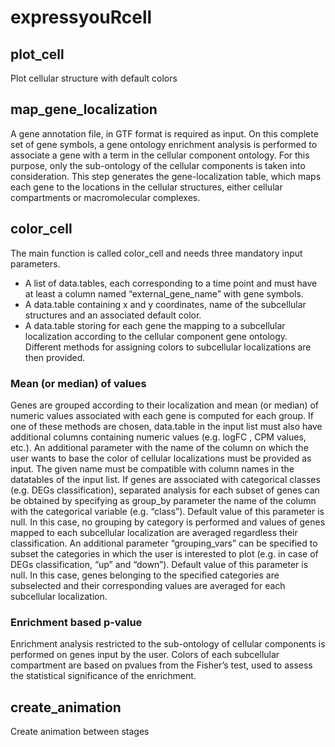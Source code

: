 # expressyouRcell

## plot_cell
Plot cellular structure with default colors

## map_gene_localization
A gene annotation file, in GTF format is required as input. On this complete set of gene symbols, a gene ontology enrichment analysis is performed to associate a gene with a term in the cellular component ontology. For this purpose, only the sub-ontology of the cellular components is taken into consideration. This step generates the gene-localization table, which maps each gene to the locations in the cellular structures, 
either cellular compartments or macromolecular complexes. 



## color_cell
The main function is called color_cell and needs three mandatory input parameters.
* A list of data.tables, each corresponding to a time point and must have at least a column named “external_gene_name” with gene symbols.
* A data.table containing x and y coordinates, name of the subcellular structures and an associated default color.
* A data.table storing for each gene the mapping to a subcellular localization according to the cellular component gene ontology. 
Different methods for assigning colors to subcellular localizations are then provided. 

### Mean (or median) of values
Genes are grouped according to their localization and mean (or median) of numeric values associated with each gene is computed for each group. If one of these methods are chosen, data.table in the input list must also have additional columns containing numeric values (e.g. logFC , CPM values, etc.). An additional parameter with the name of the column on which the user wants to base the color of cellular localizations must be provided as input. The given name must be compatible with column names in the datatables of the input list. 
If genes are associated with categorical classes (e.g. DEGs classification), separated analysis for each subset of genes can be obtained by specifying as group_by parameter the name of the column with the categorical variable (e.g. “class”). Default value of this parameter is null. In this case, no grouping by category is performed and values of genes mapped to each subcellular localization are averaged regardless their classification. 
An additional parameter “grouping_vars” can be specified to subset the categories in which the user is interested to plot (e.g. in case of DEGs classification, “up” and “down”). Default value of this parameter is null. In this case, genes belonging to the specified categories are subselected and their corresponding values are averaged for each subcellular localization.

### Enrichment based p-value
Enrichment analysis restricted to the sub-ontology of cellular components is performed on genes input by the user. Colors of each subcellular compartment are based on pvalues from the Fisher’s test, used to assess the statistical significance of the enrichment.


## create_animation
Create animation between stages
